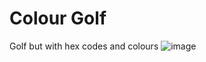 # Colour Golf
Golf but with hex codes and colours
![image](https://github.com/Drewbi/colour-golf/assets/38243574/087fffd9-72ed-4f0f-b943-5f069f39f566)
